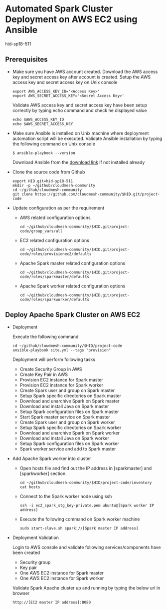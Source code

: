 # Automated Spark Cluster Deployment on AWS EC2 using Ansible

hid-sp18-511

## Prerequisites 

  * Make sure you have AWS account created. Download the AWS access key and secret access key after account is created.
	Setup the AWS access key and secret access key on Unix console
	      
    ```
	export AWS_ACCESS_KEY_ID='<Access Key>'
	export AWS_SECRET_ACCESS_KEY='<Secret Access Key>'
	```
	
	Validate AWS access key and secret access key have been setup correctly by typing echo command and check he displayed value
	
	```	
	echo $AWS_ACCESS_KEY_ID
    echo $AWS_SECRET_ACCESS_KEY
	```

  * Make sure Ansible is installed on Unix machine where deployment automation script will be executed. Validate Ansible installation by typing the following command on Unix console
	
	`$ ansible-playbook --version`
	
	Download Ansible from the [download link](https://www.ansible.com/resources/get-started) if not installed already 
	
  * Clone the source code from Github 
	
	```
	export HID.git=hid-sp18-511
	mkdir -p ~/github/cloudmesh-community
	cd ~/github/cloudmesh-community
	git clone https://github.com/cloudmesh-community/$HID.git/project-code	
	``` 
	
  * Update configuration as per the requirement
  
	* AWS related configuration options
		
	  `cd ~/github/cloudmesh-community/$HID.git/project-code/group_vars/all`
		
	* EC2 related configuration options
		
	  `cd ~/github/cloudmesh-community/$HID.git/project-code/roles/provisionec2/defaults`

	* Apache Spark master related configuration options
		
	  `cd ~/github/cloudmesh-community/$HID.git/project-code/roles/sparkmaster/defaults`

	* Apache Spark worker related configuration options
		
	  `cd ~/github/cloudmesh-community/$HID.git/project-code/roles/sparkworker/defaults`
		
## Deploy Apache Spark Cluster on AWS EC2

  * Deployment
 	
	Execute the following command
	
	```
	cd ~/github/cloudmesh-community/$HID/project-code
	ansible-playbook site.yml --tags "provision"
	```

	Deployment will perform following tasks
	
	* Create Security Group in AWS
	* Create Key Pair in AWS
	* Provision EC2 instance for Spark master
	* Provision EC2 instance for Spark worker
	* Create Spark user and group on Spark master
	* Setup Spark specific directories on Spark master
	* Download and unarchive Spark on Spark master
	* Download and install Java on Spark master
	* Setup Spark configuration files on Spark master
	* Start Spark master service on Spark master
	* Create Spark user and group on Spark worker
	* Setup Spark specific directories on Spark worker
	* Download and unarchive Spark  on Spark worker
	* Download and install Java  on Spark worker
	* Setup Spark configuration files on Spark worker
	* Spark worker service and add to Spark master

  * Add Apache Spark worker into cluster	
  
	* Open hosts file and find out the IP address in [sparkmaster] and [sparkworker] section.
	
	  ```
	  cd ~/github/cloudmesh-community/$HID/project-code/inventory
	  cat hosts
	  ```

	* Connect to the Spark worker node using ssh
	
	  `ssh -i ec2_spark_stg_key-private.pem ubuntu@[Spark worker IP address]`

	* Execute the following command on Spark worker machine 
	
      `sudo start-slave.sh spark://[Spark master IP address]`
	
  * Deployment Validation	
	
	Login to AWS console and validate following services/components have been created
	
	* Security group 
	* Key pair 
    * One AWS EC2 instance for Spark master
    * One AWS EC2 instance for Spark worker
	
	Validate Spark Apache cluster up and running by typing the below url in browser
	
	`http://[EC2 master IP address]:8080`
	




